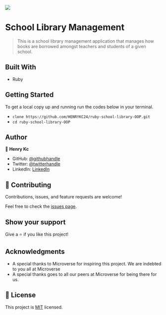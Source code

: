![](https://img.shields.io/badge/Microverse-blueviolet)

# School Library Management

> This is a school library management application that manages how books are borrowed amongst teachers and students of a given school.

## Built With

- Ruby

## Getting Started

To get a local copy up and running run the codes below in your terminal.

- `clone https://github.com/HENRYKC24/ruby-school-library-OOP.git`
- `cd ruby-school-library-OOP`

## Author

👤 **Henry Kc**

- GitHub: [@githubhandle](https://github.com/henrykc24)
- Twitter: [@twitterhandle](https://twitter.com/henrykc24)
- LinkedIn: [LinkedIn](https://linkedin.com/in/henry-kc)


## 🤝 Contributing

Contributions, issues, and feature requests are welcome!

Feel free to check the [issues page](https://github.com/HENRYKC24/ruby-school-library-OOP/issues).

## Show your support

Give a ⭐️ if you like this project!

## Acknowledgments

- A special thanks to Microverse for inspiring this project. We are indebted to you all at Microverse
- A special thanks goes to all our peers at Microverse for being there for us.

## 📝 License

This project is [MIT](./MIT.md) licensed.